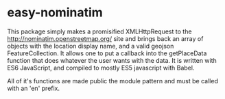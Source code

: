 # easy-nominatim

This package simply makes a promisified XMLHttpRequest to the http://nominatim.openstreetmap.org/ site and brings back an array of objects with the location display name, and a valid geojson FeatureCollection. It allows one to put a callback into the getPlaceData function that does whatever the user wants with the data. It is written with ES6 JavaScript, and compiled to mostly ES5 javascript with Babel.

All of it's functions are made public the module pattern and must be called with an 'en' prefix.
